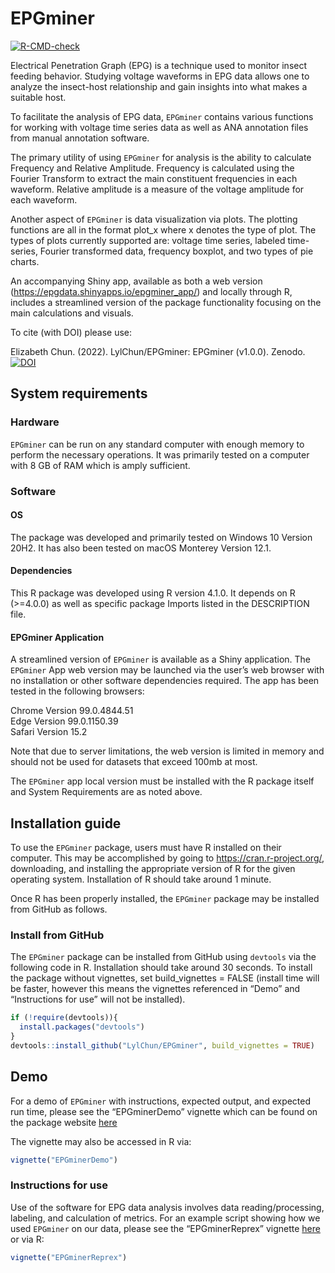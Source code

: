 
<!-- README.md is generated from README.Rmd. Please edit that file -->

# EPGminer

<!-- badges: start -->

[![R-CMD-check](https://github.com/LylChun/epgminer/workflows/R-CMD-check/badge.svg)](https://github.com/LylChun/epgminer/actions)
<!-- badges: end -->

Electrical Penetration Graph (EPG) is a technique used to monitor insect
feeding behavior. Studying voltage waveforms in EPG data allows one to
analyze the insect-host relationship and gain insights into what makes a
suitable host.

To facilitate the analysis of EPG data, `EPGminer` contains various
functions for working with voltage time series data as well as ANA
annotation files from manual annotation software.

The primary utility of using `EPGminer` for analysis is the ability to
calculate Frequency and Relative Amplitude. Frequency is calculated
using the Fourier Transform to extract the main constituent frequencies
in each waveform. Relative amplitude is a measure of the voltage
amplitude for each waveform.

Another aspect of `EPGminer` is data visualization via plots. The
plotting functions are all in the format plot\_x where x denotes the
type of plot. The types of plots currently supported are: voltage time
series, labeled time-series, Fourier transformed data, frequency
boxplot, and two types of pie charts.

An accompanying Shiny app, available as both a web version
(<https://epgdata.shinyapps.io/epgminer_app/>) and locally through R,
includes a streamlined version of the package functionality focusing on
the main calculations and visuals.

To cite (with DOI) please use:

Elizabeth Chun. (2022). LylChun/EPGminer: EPGminer (v1.0.0). Zenodo.
[![DOI](https://zenodo.org/badge/341639621.svg)](https://zenodo.org/badge/latestdoi/341639621)

## System requirements

### Hardware

`EPGminer` can be run on any standard computer with enough memory to
perform the necessary operations. It was primarily tested on a computer
with 8 GB of RAM which is amply sufficient.

### Software

#### OS

The package was developed and primarily tested on Windows 10 Version
20H2. It has also been tested on macOS Monterey Version 12.1.

#### Dependencies

This R package was developed using R version 4.1.0. It depends on R
(&gt;=4.0.0) as well as specific package Imports listed in the
DESCRIPTION file.

#### EPGminer Application

A streamlined version of `EPGminer` is available as a Shiny application.
The `EPGminer` App web version may be launched via the user’s web
browser with no installation or other software dependencies required.
The app has been tested in the following browsers:

Chrome Version 99.0.4844.51  
Edge Version 99.0.1150.39  
Safari Version 15.2

Note that due to server limitations, the web version is limited in
memory and should not be used for datasets that exceed 100mb at most.

The `EPGminer` app local version must be installed with the R package
itself and System Requirements are as noted above.

## Installation guide

To use the `EPGminer` package, users must have R installed on their
computer. This may be accomplished by going to
<https://cran.r-project.org/>, downloading, and installing the
appropriate version of R for the given operating system. Installation of
R should take around 1 minute.

Once R has been properly installed, the `EPGminer` package may be
installed from GitHub as follows.

### Install from GitHub

The `EPGminer` package can be installed from GitHub using `devtools` via
the following code in R. Installation should take around 30 seconds. To
install the package without vignettes, set build\_vignettes = FALSE
(install time will be faster, however this means the vignettes
referenced in “Demo” and “Instructions for use” will not be installed).

``` r
if (!require(devtools)){
  install.packages("devtools")
}
devtools::install_github("LylChun/EPGminer", build_vignettes = TRUE)
```

## Demo

For a demo of `EPGminer` with instructions, expected output, and
expected run time, please see the “EPGminerDemo” vignette which can be
found on the package website
[here](https://lylchun.github.io/EPGminer/articles/EPGminerDemo.html)

The vignette may also be accessed in R via:

``` r
vignette("EPGminerDemo")
```

### Instructions for use

Use of the software for EPG data analysis involves data
reading/processing, labeling, and calculation of metrics. For an example
script showing how we used `EPGminer` on our data, please see the
“EPGminerReprex” vignette
[here](https://lylchun.github.io/EPGminer/articles/EPGminerReprex.html)
or via R:

``` r
vignette("EPGminerReprex")
```
